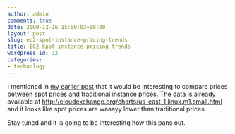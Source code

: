 ```yaml
---
author: admin
comments: true
date: 2009-12-16 15:00:03+00:00
layout: post
slug: ec2-spot-instance-pricing-trends
title: EC2 Spot instance pricing trends
wordpress_id: 32
categories:
- technology
---
```


I mentioned in [my earlier post](http://www.startupproductmanager.com/2009/12/the-cloud-got-a-bit-more-elastic-amazon-ec2-spot-instances/) that it would be interesting to compare prices between spot prices and traditional instance prices. The data is already available at http://cloudexchange.org/charts/us-east-1.linux.m1.small.html and it looks like spot prices are waaayy lower than traditional prices.

Stay tuned and it is going to be interesting how this pans out.
